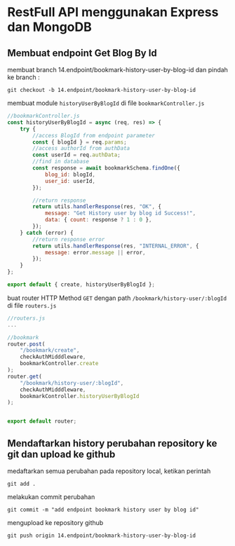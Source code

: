 # RestFull API menggunakan Express dan MongoDB

## Membuat endpoint Get Blog By Id

membuat branch 14.endpoint/bookmark-history-user-by-blog-id dan pindah ke branch :

```console
git checkout -b 14.endpoint/bookmark-history-user-by-blog-id
```

membuat module `historyUserByBlogId` di file `bookmarkController.js`

```js
//bookmarkController.js
const historyUserByBlogId = async (req, res) => {
    try {
        //access BlogId from endpoint parameter
        const { blogId } = req.params;
        //access authorId from authData
        const userId = req.authData;
        //find in database
        const response = await bookmarkSchema.findOne({
            blog_id: blogId,
            user_id: userId,
        });

        //return response
        return utils.handlerResponse(res, "OK", {
            message: "Get History user by blog id Success!",
            data: { count: response ? 1 : 0 },
        });
    } catch (error) {
        //return response error
        return utils.handlerResponse(res, "INTERNAL_ERROR", {
            message: error.message || error,
        });
    }
};

export default { create, historyUserByBlogId };
```

buat router HTTP Method `GET` dengan path `/bookmark/history-user/:blogId` di file `routers.js`

```js
//routers.js
...

//bookmark
router.post(
    "/bookmark/create",
    checkAuthMidddleware,
    bookmarkController.create
);
router.get(
    "/bookmark/history-user/:blogId",
    checkAuthMidddleware,
    bookmarkController.historyUserByBlogId
);


export default router;

```

## Mendaftarkan history perubahan repository ke git dan upload ke github

medaftarkan semua perubahan pada repository local, ketikan perintah

```console
git add .
```

melakukan commit perubahan

```console
git commit -m "add endpoint bookmark history user by blog id"
```

mengupload ke repository github

```console
git push origin 14.endpoint/bookmark-history-user-by-blog-id
```
